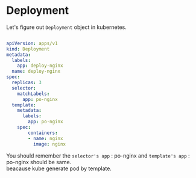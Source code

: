# Deployment

Let's figure out `Deployment` object in kubernetes.

```yml

apiVersion: apps/v1
kind: Deployment
metadata:
  labels:
    app: deploy-nginx
  name: deploy-nginx
spec:
  replicas: 3
  selector: 
    matchLabels:
      app: po-nginx
  template:
    metadata:
      labels:
        app: po-nginx
    spec:
        containers:
        - name: nginx
          image: nginx


```

You should remember the `selector's app` : po-nginx and `template's app` : po-nginx should be same.   
beacause kube generate pod by template.   

